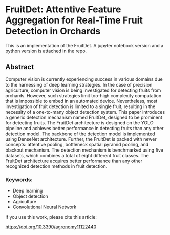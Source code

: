 # FruitDet: Attentive Feature Aggregation for Real-Time Fruit Detection in Orchards

This is an implementation of the FruitDet. A jupyter notebook version and a python version is attached in the repo.

## Abstract

Computer vision is currently experiencing success in various domains due to the harnessing of deep learning strategies. In the case of precision agriculture, computer vision is being investigated for detecting fruits from orchards. However, such strategies limit too-high complexity computation that is impossible to embed in an automated device. Nevertheless, most investigation of fruit detection is limited to a single fruit, resulting in the necessity of a one-to-many object detection system. This paper introduces a generic detection mechanism named FruitDet, designed to be prominent for detecting fruits. The FruitDet architecture is designed on the YOLO pipeline and achieves better performance in detecting fruits than any other detection model. The backbone of the detection model is implemented using DenseNet architecture. Further, the FruitDet is packed with newer concepts: attentive pooling, bottleneck spatial pyramid pooling, and blackout mechanism. The detection mechanism is benchmarked using five datasets, which combines a total of eight different fruit classes. The FruitDet architecture acquires better performance than any other recognized detection methods in fruit detection.


### Keywords:
* Deep learning
* Object detection
* Agriculture
* Convolutional Neural Network


If you use this work, please cite this article:

https://doi.org/10.3390/agronomy11122440